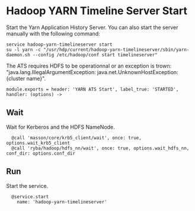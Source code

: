 
# Hadoop YARN Timeline Server Start

Start the Yarn Application History Server. You can also start the server
manually with the following command:

```
service hadoop-yarn-timelineserver start
su -l yarn -c "/usr/hdp/current/hadoop-yarn-timelineserver/sbin/yarn-daemon.sh --config /etc/hadoop/conf start timelineserver"
```

The ATS requires HDFS to be operationnal or an exception is trown: 
"java.lang.IllegalArgumentException: java.net.UnknownHostException: {cluster name}".

    module.exports = header: 'YARN ATS Start', label_true: 'STARTED', handler: (options) ->

## Wait

Wait for Kerberos and the HDFS NameNode.

      @call 'masson/core/krb5_client/wait', once: true, options.wait_krb5_client
      @call 'ryba/hadoop/hdfs_nn/wait', once: true, options.wait_hdfs_nn, conf_dir: options.conf_dir

## Run

Start the service.

      @service.start
        name: 'hadoop-yarn-timelineserver'
